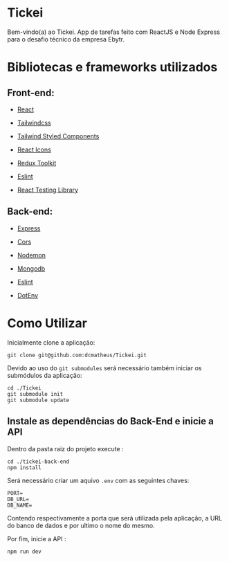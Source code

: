 # Tickei

Bem-vindo(a) ao Tickei. App de tarefas feito com ReactJS e Node Express para o desafio técnico da empresa Ebytr.

# Bibliotecas e frameworks utilizados

## Front-end: 

- [React](https://pt-br.reactjs.org/) 
- [Tailwindcss](https://tailwindcss.com/docs/guides/create-react-app)

- [Tailwind Styled Components](https://www.npmjs.com/package/tailwind-styled-components)
- [React Icons](https://react-icons.github.io/react-icons/)
- [Redux Toolkit](https://redux-toolkit.js.org/)
- [Eslint](https://eslint.org/)
- [React Testing Library](https://testing-library.com/)

## Back-end:

- [Express](https://expressjs.com/pt-br/)

- [Cors](https://www.npmjs.com/package/cors)

- [Nodemon](https://www.npmjs.com/package/nodemon)
- [Mongodb](https://www.npmjs.com/package/mongodb)
- [Eslint](https://eslint.org/)
- [DotEnv](https://www.npmjs.com/package/dotenv)

# Como Utilizar

Inicialmente clone a aplicação:

```shell
git clone git@github.com:dcmatheus/Tickei.git
```

Devido ao uso do `git submodules` será necessário também iniciar os submódulos da aplicação:

```shell
cd ./Tickei
git submodule init
git submodule update
```

## Instale as dependências do Back-End e inicie a API

Dentro da pasta raiz do projeto execute :

```shell
cd ./tickei-back-end
npm install 
```

Será necessário criar um aquivo `.env` com as seguintes chaves:

```she
PORT=
DB_URL=
DB_NAME=
```

Contendo respectivamente a porta que será utilizada pela aplicação, a URL do banco de dados e por ultimo o nome do mesmo.

Por fim, inicie a API :

```sh
npm run dev
```

